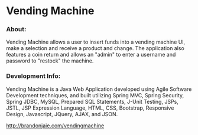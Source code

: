 # Vending Machine

### About:

Vending Machine allows a user to insert funds into a vending machine UI, make a selection and receive a product and change. The application also features a coin return and allows an "admin" to enter a username and password to "restock" the machine.


### Development Info:

Vending Machine is a Java Web Application developed using Agile Software Development techniques, and built utilizing Spring MVC, Spring Security, Spring JDBC, MySQL, Prepared SQL Statements, J-Unit Testing, JSPs, JSTL, JSP Expression Language, HTML, CSS, Bootstrap, Responsive Design, Javascript, JQuery, AJAX, and JSON. 

http://brandonjaie.com/vendingmachine
